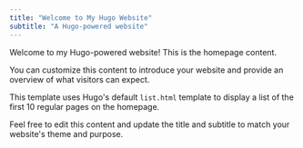 ```yaml
---
title: "Welcome to My Hugo Website"
subtitle: "A Hugo-powered website"
---
```


Welcome to my Hugo-powered website! This is the homepage content.

You can customize this content to introduce your website and provide an overview of what visitors can expect.

This template uses Hugo's default `list.html` template to display a list of the first 10 regular pages on the homepage.

Feel free to edit this content and update the title and subtitle to match your website's theme and purpose.
